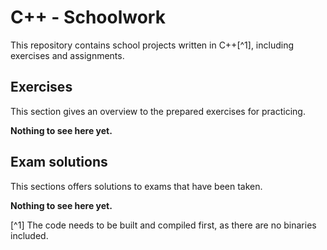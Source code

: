 # C++ - Schoolwork

This repository contains school projects written in C++[^1], including exercises and assignments.

## Exercises

This section gives an overview to the prepared exercises for practicing.

**Nothing to see here yet.**

## Exam solutions

This sections offers solutions to exams that have been taken.

**Nothing to see here yet.**

[^1] The code needs to be built and compiled first, as there are no binaries included.